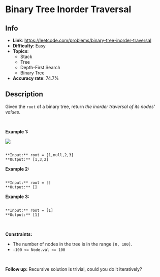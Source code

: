 # Binary Tree Inorder Traversal

## Info  
- **Link**: https://leetcode.com/problems/binary-tree-inorder-traversal
- **Difficulty**: Easy  
- **Topics**:   
    - Stack
    - Tree
    - Depth-First Search
    - Binary Tree
- **Accuracy rate**: 74.7%  

## Description  
    
Given the `root` of a binary tree, return *the inorder traversal of its nodes' values*.


 


**Example 1:**


![](https://assets.leetcode.com/uploads/2020/09/15/inorder_1.jpg)

```

**Input:** root = [1,null,2,3]
**Output:** [1,3,2]

```

**Example 2:**



```

**Input:** root = []
**Output:** []

```

**Example 3:**



```

**Input:** root = [1]
**Output:** [1]

```

 


**Constraints:**


* The number of nodes in the tree is in the range `[0, 100]`.
* `-100 <= Node.val <= 100`


 


**Follow up:** Recursive solution is trivial, could you do it iteratively?  
    